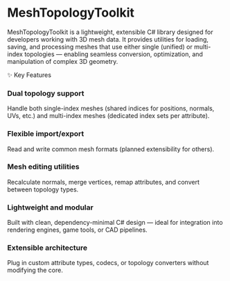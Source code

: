 # MeshTopologyToolkit

MeshTopologyToolkit is a lightweight, extensible C# library designed for developers working with 3D mesh data.
It provides utilities for loading, saving, and processing meshes that use either single (unified) or multi-index topologies — enabling seamless conversion, optimization, and manipulation of complex 3D geometry.

✨ Key Features

### Dual topology support
Handle both single-index meshes (shared indices for positions, normals, UVs, etc.) and multi-index meshes (dedicated index sets per attribute).

### Flexible import/export
Read and write common mesh formats (planned extensibility for others).

### Mesh editing utilities
Recalculate normals, merge vertices, remap attributes, and convert between topology types.

### Lightweight and modular
Built with clean, dependency-minimal C# design — ideal for integration into rendering engines, game tools, or CAD pipelines.

### Extensible architecture
Plug in custom attribute types, codecs, or topology converters without modifying the core.
